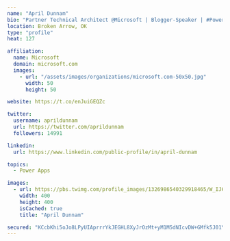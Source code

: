 ```yaml
---
name: "April Dunnam"
bio: "Partner Technical Architect @Microsoft | Blogger-Speaker | #PowerApps, #PowerAutomate, #Office365, #SharePoint | #WIT | #Karaoke Queen"
location: Broken Arrow, OK
type: "profile"
heat: 127

affiliation:
  name: Microsoft
  domain: microsoft.com
  images:
    - url: "/assets/images/organizations/microsoft.com-50x50.jpg"
      width: 50
      height: 50

website: https://t.co/enJuiGEQZc

twitter:
  username: aprildunnam
  url: https://twitter.com/aprildunnam
  followers: 14991

linkedin:
  url: https://www.linkedin.com/public-profile/in/april-dunnam

topics:
  - Power Apps

images:
  - url: https://pbs.twimg.com/profile_images/1326986540329918465/W_IJ6Ih2_400x400.jpg
    width: 400
    height: 400
    isCached: true
    title: "April Dunnam"

secured: "KCcbKhi5oJo8LPyUIAprrrYkJEGHL8XyJrOzMt+yM1M5dNIcvDW+GMfk5J01Y338Ouh1JFnhmbS3FDsY3pXRKzjLsnftM3eT53tLPUZMQA/ApUdqoCLCY7mRFxXm5FDdg8LpbQpf2M0sx8zXPq1NZUSB9XEzcsjNIwquqj9xkqP780zMyKlNfgKWXEfh+6ZEwDoJEOKQqSE88Qg8U0Stw0eTEZG8wKYszchm4aRBYb3AiwNZ5RaHAkGZu9wj0sDcKve1NDCz1+ZfLUfl/HyJ91fhvDLhtUsGTI3oEvMJ6O1ZLzeyDKKYx9EO/gX4az9U5keyGGl5dBttMgVYJUvaESrWrUcENcstVKCHP63cANtM9O+wYgW+EQyhuvObFf4V86J9d6BZvejw/+EzzeMolnGf+oew7HmKAHICBVSW1d4=;MoE6eAK7aRN1xBLUIu1EEg=="
---
```



